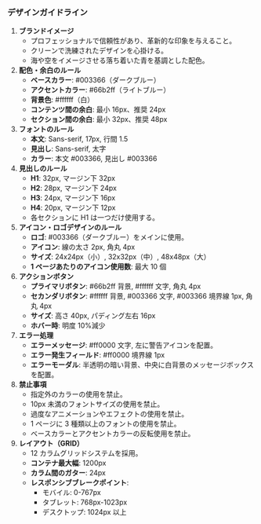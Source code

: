 ### デザインガイドライン

1. **ブランドイメージ**
   - プロフェッショナルで信頼性があり、革新的な印象を与えること。
   - クリーンで洗練されたデザインを心掛ける。
   - 海や空をイメージさせる落ち着いた青を基調とした配色。
2. **配色・余白のルール**
   - **ベースカラー**: #003366（ダークブルー）
   - **アクセントカラー**: #66b2ff（ライトブルー）
   - **背景色**: #ffffff（白）
   - **コンテンツ間の余白**: 最小 16px、推奨 24px
   - **セクション間の余白**: 最小 32px、推奨 48px
3. **フォントのルール**
   - **本文**: Sans-serif, 17px, 行間 1.5
   - **見出し**: Sans-serif, 太字
   - **カラー**: 本文 #003366, 見出し #003366
4. **見出しのルール**
   - **H1**: 32px, マージン下 32px
   - **H2**: 28px, マージン下 24px
   - **H3**: 24px, マージン下 16px
   - **H4**: 20px, マージン下 12px
   - 各セクションに H1 は一つだけ使用する。
5. **アイコン・ロゴデザインのルール**
   - **ロゴ**: #003366（ダークブルー）をメインに使用。
   - **アイコン**: 線の太さ 2px, 角丸 4px
   - **サイズ**: 24x24px（小）, 32x32px（中）, 48x48px（大）
   - **1 ページあたりのアイコン使用数**: 最大 10 個
6. **アクションボタン**
   - **プライマリボタン**: #66b2ff 背景, #ffffff 文字, 角丸 4px
   - **セカンダリボタン**: #ffffff 背景, #003366 文字, #003366 境界線 1px, 角丸 4px
   - **サイズ**: 高さ 40px, パディング左右 16px
   - **ホバー時**: 明度 10%減少
7. **エラー処理**
   - **エラーメッセージ**: #ff0000 文字, 左に警告アイコンを配置。
   - **エラー発生フィールド**: #ff0000 境界線 1px
   - **エラーモーダル**: 半透明の暗い背景、中央に白背景のメッセージボックスを配置。
8. **禁止事項**
   - 指定外のカラーの使用を禁止。
   - 10px 未満のフォントサイズの使用を禁止。
   - 過度なアニメーションやエフェクトの使用を禁止。
   - 1 ページに 3 種類以上のフォントの使用を禁止。
   - ベースカラーとアクセントカラーの反転使用を禁止。
9. **レイアウト（GRID）**
   - 12 カラムグリッドシステムを採用。
   - **コンテナ最大幅**: 1200px
   - **カラム間のガター**: 24px
   - **レスポンシブブレークポイント**:
     - モバイル: 0-767px
     - タブレット: 768px-1023px
     - デスクトップ: 1024px 以上

